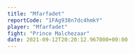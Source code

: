 ```yaml
---
title: "Mfarfadet"
reportCode: "1FAg938n7dc4hmkY"
player: "Mfarfadet"
fight: "Prince Malchezaar"
date: 2021-09-12T20:20:12.967000+00:00
---
```

